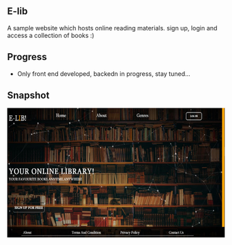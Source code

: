 ## E-lib
A sample website which hosts online reading materials. sign up, login and access a collection of books :)

## Progress
<ul>
<li> Only front end developed, backedn in progress, stay tuned...
</ul>

## Snapshot

<img src="https://github.com/Alwinseb01/E-lib/blob/master/e-lib.JPG" height=300px>

